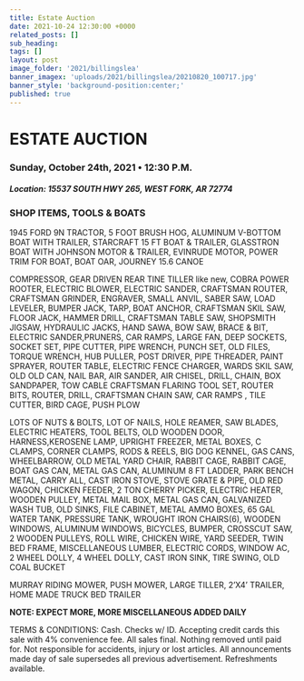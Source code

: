 ```yaml
---
title: Estate Auction
date: 2021-10-24 12:30:00 +0000
related_posts: []
sub_heading:  
tags: []
layout: post
image_folder: '2021/billingslea'
banner_imagex: 'uploads/2021/billingslea/20210820_100717.jpg'
banner_style: 'background-position:center;'
published: true
---
```

# ESTATE AUCTION
### Sunday, October 24th, 2021 • 12:30 P.M.

##### **Location:** 15537 SOUTH HWY 265, WEST FORK, AR 72774
<!--header-->

### SHOP ITEMS, TOOLS & BOATS
1945 FORD 9N TRACTOR, 5 FOOT BRUSH HOG, ALUMINUM V-BOTTOM BOAT WITH TRAILER, STARCRAFT 15 FT BOAT & TRAILER, GLASSTRON BOAT WITH JOHNSON MOTOR & TRAILER, EVINRUDE MOTOR, POWER TRIM FOR BOAT, BOAT OAR, JOURNEY 15.6 CANOE

COMPRESSOR, GEAR DRIVEN REAR TINE TILLER like new, COBRA POWER ROOTER, ELECTRIC BLOWER, ELECTRIC SANDER, CRAFTSMAN ROUTER, CRAFTSMAN GRINDER, ENGRAVER, SMALL ANVIL, SABER SAW, LOAD LEVELER, BUMPER JACK, TARP, BOAT ANCHOR, CRAFTSMAN SKIL SAW, FLOOR JACK, HAMMER DRILL, CRAFTSMAN TABLE SAW, SHOPSMITH JIGSAW, HYDRAULIC JACKS, HAND SAWA, BOW SAW, BRACE & BIT, ELECTRIC SANDER,PRUNERS, CAR RAMPS, LARGE FAN, DEEP SOCKETS, SOCKET SET, PIPE CUTTER, PIPE WRENCH, PUNCH SET, OLD FILES, TORQUE WRENCH, HUB PULLER, POST DRIVER, PIPE THREADER, PAINT SPRAYER, ROUTER TABLE, ELECTRIC FENCE CHARGER, WARDS SKIL SAW, OLD OLD CAN, NAIL BAR, AIR SANDER, AIR CHISEL, DRILL, CHAIN, BOX SANDPAPER, TOW CABLE CRAFTSMAN FLARING TOOL SET, ROUTER BITS, ROUTER, DRILL, CRAFTSMAN CHAIN SAW, CAR RAMPS , TILE CUTTER, BIRD CAGE, PUSH PLOW

LOTS OF NUTS & BOLTS, LOT OF NAILS, HOLE REAMER, SAW BLADES, ELECTRIC HEATERS, TOOL BELTS, OLD WOODEN DOOR, HARNESS,KEROSENE LAMP, UPRIGHT FREEZER, METAL BOXES, C CLAMPS, CORNER CLAMPS, RODS & REELS, BIG DOG KENNEL, GAS CANS, WHEELBARROW, OLD METAL YARD CHAIR, RABBIT CAGE, RABBIT CAGE, BOAT GAS CAN, METAL GAS CAN, ALUMINUM 8 FT LADDER, PARK BENCH METAL, CARRY ALL, CAST IRON STOVE, STOVE GRATE & PIPE, OLD RED WAGON, CHICKEN FEEDER, 2 TON CHERRY PICKER, ELECTRIC HEATER, WOODEN PULLEY, METAL MAIL BOX, METAL GAS CAN, GALVANIZED WASH TUB, OLD SINKS, FILE CABINET, METAL AMMO BOXES, 65 GAL WATER TANK, PRESSURE TANK, WROUGHT IRON CHAIRS(6), WOODEN WINDOWS, ALUMINUM WINDOWS, BICYCLES, BUMPER, CROSSCUT SAW, 2 WOODEN PULLEYS, ROLL WIRE, CHICKEN WIRE, YARD SEEDER, TWIN BED FRAME, MISCELLANEOUS LUMBER,  ELECTRIC CORDS, WINDOW AC, 2 WHEEL DOLLY, 4 WHEEL DOLLY, CAST IRON SINK, TIRE SWING, OLD COAL BUCKET

MURRAY RIDING MOWER, PUSH MOWER, LARGE TILLER, 2’X4’ TRAILER, HOME MADE TRUCK BED TRAILER

__NOTE: EXPECT MORE, MORE MISCELLANEOUS ADDED DAILY__

TERMS & CONDITIONS: Cash. Checks w/ ID. Accepting credit cards this sale with 4% convenience fee. All sales final. Nothing removed until paid for. Not responsible for accidents, injury or lost articles. All announcements made day of sale supersedes all previous advertisement. Refreshments available. 
